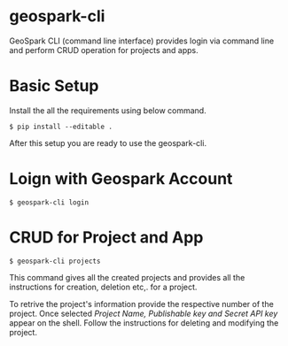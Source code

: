 # geospark-cli

GeoSpark CLI (command line interface) provides login via command line and perform CRUD operation for projects and apps.

# Basic Setup

Install the all the requirements using below command.

```
$ pip install --editable .
```

After this setup you are ready to use the geospark-cli.

# Loign with Geospark Account

```
$ geospark-cli login
```


# CRUD for Project and App

```
$ geospark-cli projects
```

This command gives all the created projects and provides all the instructions for creation, deletion etc,. for a project.


To retrive the project's information provide the respective number of the project.
Once selected *Project Name, Publishable key and Secret API key* appear on the shell.
Follow the instructions for deleting and modifying the project.










